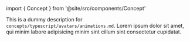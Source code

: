 import { Concept } from '@site/src/components/Concept'

<Concept
  title = "Animations"
  kind  = "Advanced"
  block = {true}>
This is a dummy description for `concepts/typescript/avatars/animations.md`.
Lorem ipsum dolor sit amet, qui minim labore adipisicing minim sint cillum sint consectetur cupidatat.  
</Concept>
